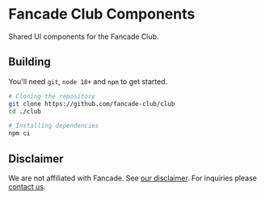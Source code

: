 # Fancade Club Components

Shared UI components for the Fancade Club. 

## Building

You'll need `git`, `node 18+` and `npm` to get started.

```sh
# Cloning the repository
git clone https://github.com/fancade-club/club
cd ./club

# Installing dependencies
npm ci
```

## Disclaimer

We are not affiliated with Fancade. See [our disclaimer](https://fancade.club/disclaimer). For inquiries please [contact us](https://fancade.club/contact).
